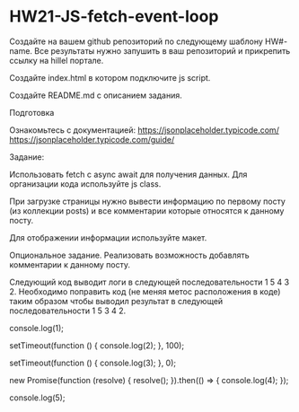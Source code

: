 # HW21-JS-fetch-event-loop
Создайте на вашем github репозиторий по следующему шаблону HW#-name. Все результаты нужно запушить в ваш репозиторий и прикрепить ссылку на hillel портале.

Создайте index.html в котором подключите js script.

Создайте README.md с описанием задания.

Подготовка

Ознакомьтесь с документацией:
https://jsonplaceholder.typicode.com/  
https://jsonplaceholder.typicode.com/guide/

Задание:

Использовать fetch с async await для получения данных. Для организации кода используйте js class.

При загрузке страницы нужно вывести информацию по первому посту (из коллекции posts) и все комментарии которые относятся к данному посту.

Для отображении информации используйте макет.

Опциональное задание. Реализовать возможность добавлять комментарии к данному посту.

Следующий код выводит логи в следующей последовательности 1 5 4 3 2. Необходимо поправить код (не меняя метос расположения в коде) таким образом чтобы выводил результат в следующей последовательности 1 5 3 4 2.

console.log(1);

setTimeout(function () {
    console.log(2);
}, 100);

setTimeout(function () {
    console.log(3);
}, 0);

new Promise(function (resolve) {
    resolve();
}).then(() => {
    console.log(4);
});

console.log(5);

